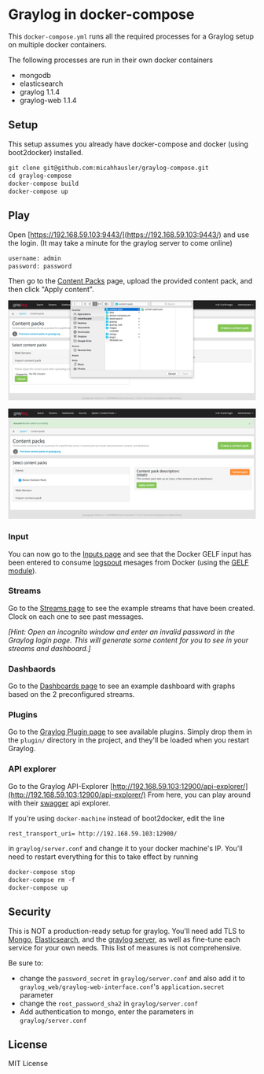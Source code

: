 # Graylog in docker-compose
This `docker-compose.yml` runs all the required processes for a Graylog setup on multiple docker containers.

The following processes are run in their own docker containers

* mongodb
* elasticsearch
* graylog 1.1.4
* graylog-web 1.1.4

## Setup
This setup assumes you already have docker-compose and docker (using boot2docker) installed.

```
git clone git@github.com:micahhausler/graylog-compose.git
cd graylog-compose
docker-compose build
docker-compose up
```

## Play
Open [https://192.168.59.103:9443/](https://192.168.59.103:9443/) and use the login. (It may take a minute for the graylog server to come online)

```
username: admin
password: password
```

Then go to the [Content Packs](https://192.168.59.103:9443/system/contentpacks) page, upload the provided content pack, and then click "Apply content".

![Upload Content Pack](images/upload_cp.png)

![Create Syslog UDP input](images/apply_cp.png) 

### Input
You can now go to the [Inputs page](https://192.168.59.103:9443/system/inputs) and see that the Docker GELF input has been entered to consume [logspout](https://github.com/gliderlabs/logspout) mesages from Docker (using the [GELF module](https://github.com/micahhausler/logspout-gelf)).

### Streams
Go to the [Streams page](https://192.168.59.103:9443/streams#) to see the example streams that have been created. Clock on each one to see past messages.

_[Hint: Open an incognito window and enter an invalid password in the Graylog login page. This will generate some content for you to see in your streams and dashboard.]_

### Dashbaords
Go to the [Dashboards page](https://192.168.59.103:9443/dashboards) to see an example dashboard with graphs based on the 2 preconfigured streams.

### Plugins
Go to the [Graylog Plugin page](https://www.graylog.org/resources/integrations/) to see available plugins. Simply drop them in the `plugin/` directory in the project, and they'll be loaded when you restart Graylog.

### API explorer
Go to the Graylog API-Explorer [http://192.168.59.103:12900/api-explorer/](http://192.168.59.103:12900/api-explorer/) From here, you can play around with their [swagger](http://swagger.io/) api explorer.

If you're using `docker-machine` instead of boot2docker, edit the line

```
rest_transport_uri= http://192.168.59.103:12900/
```
in `graylog/server.conf` and change it to your docker machine's IP. You'll need to restart everything for this to take effect by running

```
docker-compose stop
docker-compse rm -f
docker-compose up
```


## Security
This is NOT a production-ready setup for graylog. You'll need add TLS to [Mongo](https://docs.mongodb.org/manual/reference/configuration-options/#net-ssl-options), [Elasticsearch](https://www.elastic.co/guide/en/shield/current/reference.html#ref-ssl-tls-settings), and the [graylog server](https://gist.github.com/micahhausler/e0b1b47738ee170c6caf#file-server-conf-L56-L68), as well as fine-tune each service for your own needs. This list of measures is not comprehensive.

Be sure to:

* change the `password_secret` in `graylog/server.conf` and also add it to `graylog_web/graylog-web-interface.conf`'s `application.secret` parameter
* change the `root_password_sha2` in `graylog/server.conf`
* Add authentication to mongo, enter the parameters in `graylog/server.conf`

## License
MIT License